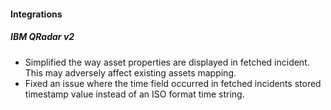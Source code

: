 
#### Integrations
##### IBM QRadar v2
  - Simplified the way asset properties are displayed in fetched incident. This may adversely affect existing assets mapping.
  - Fixed an issue where the time field occurred in fetched incidents stored timestamp value instead of an ISO format time string.
